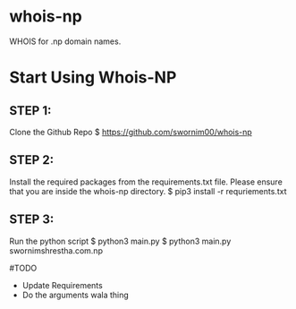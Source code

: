 # whois-np
WHOIS for .np domain names.

# Start Using Whois-NP

## STEP 1:
Clone the Github Repo 
$ https://github.com/swornim00/whois-np

## STEP 2:
Install the required packages from the requirements.txt file. Please ensure that you are inside the whois-np directory.
$ pip3 install -r requriements.txt

## STEP 3:
Run the python script
$ python3 main.py <domain-name>
$ python3 main.py swornimshrestha.com.np 

#TODO 
- Update Requirements
- Do the arguments wala thing